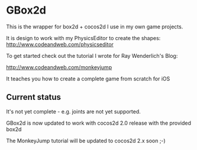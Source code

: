 # GBox2d

This is the wrapper for box2d + cocos2d I use in my own game projects.

It is design to work with my PhysicsEditor to create the shapes:
http://www.codeandweb.com/physicseditor

To get started check out the tutorial I wrote for Ray Wenderlich's Blog:

http://www.codeandweb.com/monkeyjump

It teaches you how to create a complete game from scratch for iOS

## Current status

It's not yet complete - e.g. joints are not yet supported.

GBox2d is now updated to work with cocos2d 2.0 release with the provided box2d 

The MonkeyJump tutorial will be updated to cocos2d 2.x soon ;-)

